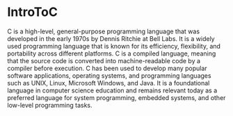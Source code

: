 # IntroToC

C is a high-level, general-purpose programming language that was developed in the early 1970s by Dennis Ritchie at Bell Labs. It is a widely used programming language that is known for its efficiency, flexibility, and portability across different platforms. C is a compiled language, meaning that the source code is converted into machine-readable code by a compiler before execution. C has been used to develop many popular software applications, operating systems, and programming languages such as UNIX, Linux, Microsoft Windows, and Java. It is a foundational language in computer science education and remains relevant today as a preferred language for system programming, embedded systems, and other low-level programming tasks.
